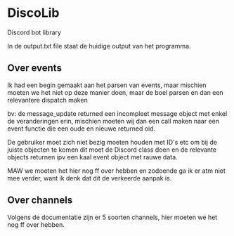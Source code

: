 # DiscoLib
Discord bot library 

In de output.txt file staat de huidige output van het programma.

## Over events
Ik had een begin gemaakt aan het parsen van events, maar mischien moeten we het niet op deze manier doen, maar de boel parsen en dan een relevantere dispatch maken

bv: de message_update returned een incompleet message object met enkel de veranderingen erin, mischien moeten wij dan een call maken naar een event functie die een oude en nieuwe returned oid.

De gebruiker moet zich niet bezig moeten houden met ID's etc om bij de juiste objecten te komen dit moet de Discord class doen en de relevante objects returnen ipv een kaal event object met rauwe data. 

MAW we moeten het hier nog ff over hebben en zodoende ga ik er atm niet mee verder, want ik denk dat dit de verkeerde aanpak is.

## Over channels
Volgens de documentatie zijn er 5 soorten channels, hier moeten we het nog ff over hebben.
